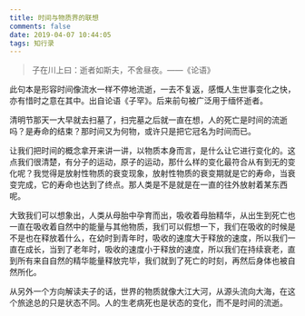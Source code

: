 ```yaml
---
title: 时间与物质界的联想
comments: false
date: 2019-04-07 10:44:05
tags: 知行录
---
```


> 子在川上曰：逝者如斯夫，不舍昼夜。——《论语》

此句本是形容时间像流水一样不停地流逝，一去不复返，感慨人生世事变化之快，亦有惜时之意在其中。出自论语《子罕》。后来前句被广泛用于缅怀逝者。

清明节那天一大早就去扫墓了，扫完墓之后就一直在想，人的死亡是时间的流逝吗？是寿命的结束？那时间又为何物，或许只是把它冠名为时间而已。

让我们把时间的概念拿开来讲一讲，以物质本身而言，是什么让它进行变化的。这点我们很清楚，有分子的运动，原子的运动，那什么样的变化最符合从有到无的变化呢？我觉得是放射性物质的衰变现象，放射性物质的衰变期就是它的寿命，当衰变完成，它的寿命也达到了终点。那人类是不是就是在一直的往外放射着某东西呢。

 大致我们可以想象出，人类从母胎中孕育而出，吸收着母胎精华，从出生到死亡也一直在吸收着自然中的能量与其他物质，我们可以假想一下，我们在吸收的时候是不是也在释放着什么，在幼时到青年时，吸收的速度大于释放的速度，所以我们一直在成长，当到了老年时，吸收的速度小于释放的速度，所以我们在持续衰老，直到所有来自自然的精华能量释放完毕，我们就到了死亡的时刻，再然后身体也被自然所化。

从另外一个方向解读夫子的话，世界的物质就像大江大河，从源头流向大海，在这个旅途总的只是状态不同。人的生老病死也是状态的变化，而不是时间的流逝。